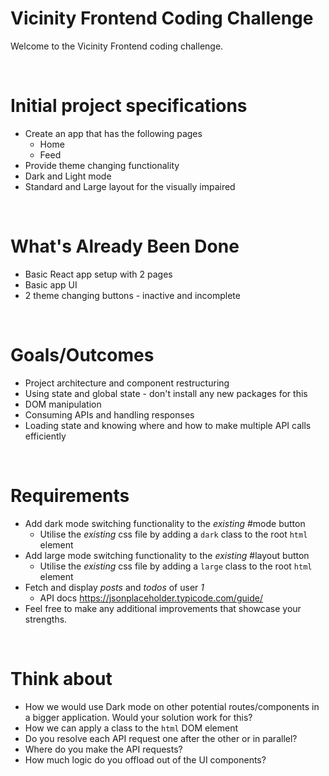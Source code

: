 # Vicinity Frontend Coding Challenge

Welcome to the Vicinity Frontend coding challenge.

&nbsp;

# Initial project specifications

- Create an app that has the following pages
  - Home
  - Feed
- Provide theme changing functionality
- Dark and Light mode
- Standard and Large layout for the visually impaired

&nbsp;

# What's Already Been Done

- Basic React app setup with 2 pages
- Basic app UI
- 2 theme changing buttons - inactive and incomplete

&nbsp;

# Goals/Outcomes

- Project architecture and component restructuring
- Using state and global state - don't install any new packages for this
- DOM manipulation
- Consuming APIs and handling responses
- Loading state and knowing where and how to make multiple API calls efficiently

&nbsp;

# Requirements

- Add dark mode switching functionality to the _existing_ #mode button
  - Utilise the _existing_ css file by adding a `dark` class to the root `html` element
- Add large mode switching functionality to the _existing_ #layout button
  - Utilise the _existing_ css file by adding a `large` class to the root `html` element
- Fetch and display _posts_ and _todos_ of user _1_
  - API docs https://jsonplaceholder.typicode.com/guide/
- Feel free to make any additional improvements that showcase your strengths.

&nbsp;

# Think about

- How we would use Dark mode on other potential routes/components in a bigger application. Would your solution work for this?
- How we can apply a class to the `html` DOM element
- Do you resolve each API request one after the other or in parallel?
- Where do you make the API requests?
- How much logic do you offload out of the UI components?
